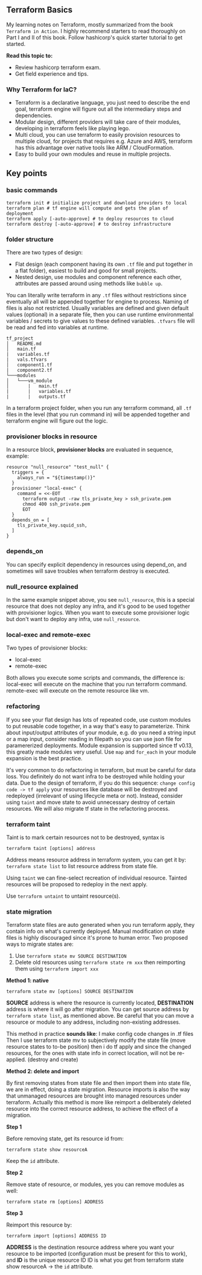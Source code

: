 ## Terraform Basics

My learning notes on Terraform, mostly summarized from the book `Terraform in Action`. I highly recommend starters to read thoroughly on Part I and II of this book. Follow hashicorp's quick starter tutorial to get started.

**Read this topic to:**
* Review hashicorp terraform exam.
* Get field experience and tips.

### Why Terraform for IaC?
* Terraform is a declarative language, you just need to describe the end goal, terraform engine will figure out all the intermediary steps and dependencies. 
* Modular design, different providers will take care of their modules, developing in terraform feels like playing lego. 
* Multi cloud, you can use terraform to easily provision resources to multiple cloud, for projects that requires e.g. Azure and AWS, terraform has this advantage over native tools like ARM / CloudFormation.  
* Easy to build your own modules and reuse in multiple projects.

## Key points

### basic commands

```
terraform init # initialize project and download providers to local
terraform plan # tf engine will compute and gets the plan of deployment
terraform apply [-auto-approve] # to deploy resources to cloud
terraform destroy [-auto-approve] # to destroy infrastructure
```

### folder structure

There are two types of design: 
- Flat design (each component having its own `.tf` file and put together in a flat folder), easiest to build and good for small projects. 
- Nested design, use modules and component reference each other, attributes are passed around using methods like `bubble up`.

You can literally write terraform in any `.tf` files without restrictions since eventually all will be appended together for engine to process. Naming of files is also not restricted. Usually variables are defined and given default values (optional) in a separate file, then you can use runtime environmental variables / secrets to give values to these defined variables. `.tfvars` file will be read and fed into variables at runtime.

```
tf_project
│   README.md
│   main.tf
|   variables.tf
|   vals.tfvars
│   component1.tf
|   component2.tf
└───modules
│   └───vm_module
│       |   main.tf
|       |   variables.tf
|       |   outputs.tf

```

In a terraform project folder, when you run any terraform command, all `.tf` files in the level (that you run command in) will be appended together and terraform engine will figure out the logic.

### provisioner blocks in resource
In a resource block, **provisioner blocks** are evaluated in sequence, example:
```
resource "null_resource" "test_null" {
  triggers = {
    always_run = "${timestamp()}"
  }
  provisioner "local-exec" {
    command = <<-EOT
      terraform output -raw tls_private_key > ssh_private.pem
      chmod 400 ssh_private.pem
      EOT
  }
  depends_on = [
    tls_private_key.squid_ssh,
  ]
}
```
### depends_on
You can specify explicit dependency in resources using depend_on, and sometimes will save troubles when terraform destroy is executed.

### null_resource explained
In the same example snippet above, you see `null_resource`, this is a special resource that does not deploy any infra, and it's good to be used together with provisioner logics. When you want to execute some provisioner logic but don't want to deploy any infra, use `null_resource`.

### local-exec and remote-exec
Two types of provisioner blocks:
* local-exec
* remote-exec

Both allows you execute some scripts and commands, the difference is: local-exec will execute on the machine that you run terraform command. remote-exec will execute on the remote resource like vm.

### refactoring
If you see your flat design has lots of repeated code, use custom modules to put reusable code together, in a way that's easy to parameterize. Think about input/output attributes of your module, e.g. do you need a string input or a map input, consider reading in filepath so you can use json file for paramererized deployments. Module expansion is supported since tf v0.13, this greatly made modules very useful. Use `map` and `for_each` in your module expansion is the best practice.

It's very common to do refactoring in terraform, but must be careful for data loss. You definitely do not want infra to be destroyed while holding your data. Due to the design of terraform, if you do this sequence: `change config code -> tf apply` your resources like database will be destroyed and redeployed (irrelevant of using lifecycle meta or not). Instead, consider using `taint` and move state to avoid unnecessary destroy of certain resources. We will also migrate tf state in the refactoring process.

### terraform taint
Taint is to mark certain resources not to be destroyed, syntax is 
```
terraform taint [options] address
```

Address means resource address in terraform system, you can get it by: `terraform state list` to list resource address from state file.

Using `taint` we can fine-select recreation of individual resource. Tainted resources will be proposed to redeploy in the next apply.

Use `terraform untaint` to untaint resource(s).

### state migration
Terraform state files are auto generated when you run terraform apply, they contain info on what's currently deployed. 
Manual modification on state files is highly discouraged since it's prone to human error. Two proposed ways to migrate states are:
1. Use `terraform state mv SOURCE DESTINATION`
2. Delete old resources using `terraform state rm xxx` then reimporting them using `terraform import xxx`

**Method 1: native**

```
terraform state mv [options] SOURCE DESTINATION
```

**SOURCE** address is where the resource is currently located, **DESTINATION** address is where it will go after migration. You can get source address by `terraform state list`, as mentioned above. Be careful that you can move a resource or module to any address, including non-existing addresses.

This method in practice **sounds like**:
I make config code changes in .tf files
Then I use terraform state mv to subjectively modify the state file (move resource states to to-be position)
then i do tf apply and since the changed resources, for the ones with state info in correct location, will not be re-applied. (destroy and create)


**Method 2: delete and import**

By first removing states from state file and then import them into state file, we are in effect, doing a state migration. Resource imports is also the way that unmanaged resources are brought into managed resources under terraform. Actually this method is more like reimport a deliberately deleted resource into the correct resource address, to achieve the effect of a migration.

**Step 1**

Before removing state, get its resource id from:
```
terraform state show resourceA
```
Keep the `id` attribute.

**Step 2**

Remove state of resource, or modules, yes you can remove modules as well:

```
terraform state rm [options] ADDRESS
```

**Step 3**

Reimport this resource by:
```
terraform import [options] ADDRESS ID
```

**ADDRESS** is the destination resource address where you want your resource to be imported (configuration must be present for this to work), and **ID** is the unique resource ID 
ID is what you get from terraform state show resourceA -> the `id` attribute.
